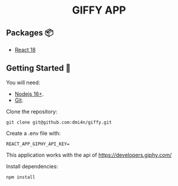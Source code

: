 <div align="center">
<h1>GIFFY APP</h1>
</div>

## Packages 📦

- [React 18](https://reactjs.org/)

## Getting Started 🔧

You will need:

- [Nodejs 16+](https://nodejs.org/).
- [Git](https://git-scm.com/).

Clone the repository:

```
git clone git@github.com:dmi4n/giffy.git
```

Create a .env file with:

```
REACT_APP_GIPHY_API_KEY=
```

This application works with the api of https://developers.giphy.com/

Install dependencies:

```
npm install
```
